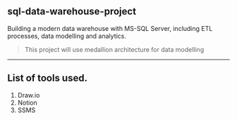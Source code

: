 ## sql-data-warehouse-project
Building a modern data warehouse with MS-SQL Server, including ETL processes, data modelling and analytics.

> This project will use medallion architecture for data modelling
---
## List of tools used.
1. Draw.io
2. Notion
3. SSMS

